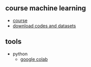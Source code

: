 ## course machine learning
- [course](https://www.udemy.com/course/machinelearning/learn/lecture/35617946#overview)
- [download codes and datasets](https://www.superdatascience.com/pages/machine-learning)

## tools
- python
  - [google colab](https://colab.research.google.com/notebooks/intro.ipynb)
